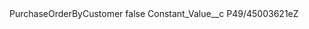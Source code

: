 <?xml version="1.0" encoding="UTF-8"?>
<CustomMetadata xmlns="http://soap.sforce.com/2006/04/metadata" xmlns:xsi="http://www.w3.org/2001/XMLSchema-instance" xmlns:xsd="http://www.w3.org/2001/XMLSchema">
    <label>PurchaseOrderByCustomer</label>
    <protected>false</protected>
    <values>
        <field>Constant_Value__c</field>
        <value xsi:type="xsd:string">P49/45003621eZ</value>
    </values>
</CustomMetadata>

